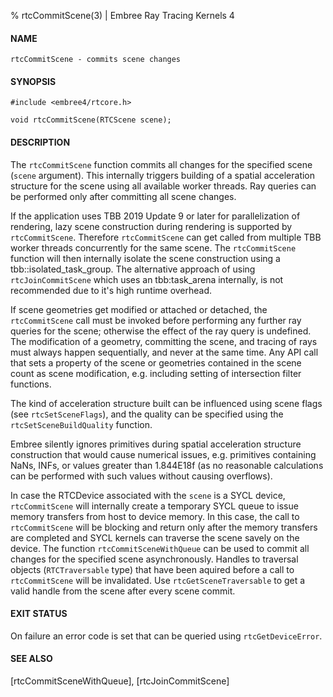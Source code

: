 % rtcCommitScene(3) | Embree Ray Tracing Kernels 4

#### NAME

    rtcCommitScene - commits scene changes

#### SYNOPSIS

    #include <embree4/rtcore.h>

    void rtcCommitScene(RTCScene scene);

#### DESCRIPTION

The `rtcCommitScene` function commits all changes for the specified
scene (`scene` argument). This internally triggers building of a
spatial acceleration structure for the scene using all available
worker threads. Ray queries can be performed only after committing
all scene changes.

If the application uses TBB 2019 Update 9 or later for parallelization
of rendering, lazy scene construction during rendering is supported by
`rtcCommitScene`. Therefore `rtcCommitScene` can get called from
multiple TBB worker threads concurrently for the same scene. The
`rtcCommitScene` function will then internally isolate the scene
construction using a tbb::isolated_task_group. The alternative
approach of using `rtcJoinCommitScene` which uses an tbb:task_arena
internally, is not recommended due to it's high runtime overhead.

If scene geometries get modified or attached or detached, the
`rtcCommitScene` call must be invoked before performing any further
ray queries for the scene; otherwise the effect of the ray query is
undefined. The modification of a geometry, committing the scene, and
tracing of rays must always happen sequentially, and never at the same
time. Any API call that sets a property of the scene or geometries
contained in the scene count as scene modification, e.g. including
setting of intersection filter functions.

The kind of acceleration structure built can be influenced using scene
flags (see `rtcSetSceneFlags`), and the quality can be specified
using the `rtcSetSceneBuildQuality` function.

Embree silently ignores primitives during spatial acceleration
structure construction that would cause numerical issues,
e.g. primitives containing NaNs, INFs, or values greater
than 1.844E18f (as no reasonable calculations can be performed with
such values without causing overflows).

In case the RTCDevice associated with the `scene` is a SYCL device,
`rtcCommitScene` will internally create a temporary SYCL queue to
issue memory transfers from host to device memory. In this case,
the call to `rtcCommitScene` will be blocking and return only after
the memory transfers are completed and SYCL kernels can traverse
the scene savely on the device. The function `rtcCommitSceneWithQueue`
can be used to commit all changes for the specified scene asynchronously.
Handles to traversal objects (`RTCTraversable` type) that have been
aquired before a call to `rtcCommitScene` will be invalidated. 
Use `rtcGetSceneTraversable` to get a valid handle from the scene after
every scene commit.

#### EXIT STATUS

On failure an error code is set that can be queried using
`rtcGetDeviceError`.

#### SEE ALSO

[rtcCommitSceneWithQueue], [rtcJoinCommitScene]
